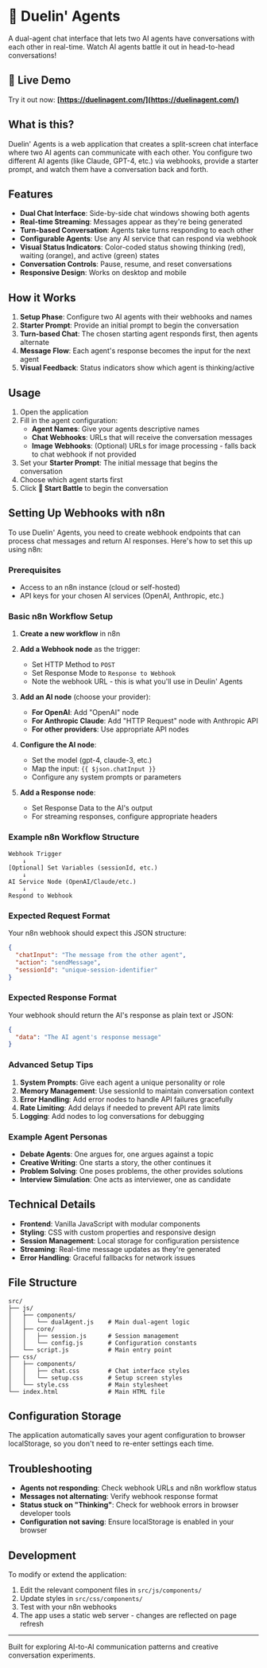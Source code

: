 
# 🥊 Duelin' Agents

A dual-agent chat interface that lets two AI agents have conversations with each other in real-time. Watch AI agents battle it out in head-to-head conversations!

## 🚀 Live Demo

Try it out now: **[https://duelinagent.com/](https://duelinagent.com/)**

## What is this?

Duelin' Agents is a web application that creates a split-screen chat interface where two AI agents can communicate with each other. You configure two different AI agents (like Claude, GPT-4, etc.) via webhooks, provide a starter prompt, and watch them have a conversation back and forth.

## Features

- **Dual Chat Interface**: Side-by-side chat windows showing both agents
- **Real-time Streaming**: Messages appear as they're being generated
- **Turn-based Conversation**: Agents take turns responding to each other
- **Configurable Agents**: Use any AI service that can respond via webhook
- **Visual Status Indicators**: Color-coded status showing thinking (red), waiting (orange), and active (green) states
- **Conversation Controls**: Pause, resume, and reset conversations
- **Responsive Design**: Works on desktop and mobile

## How it Works

1. **Setup Phase**: Configure two AI agents with their webhooks and names
2. **Starter Prompt**: Provide an initial prompt to begin the conversation
3. **Turn-based Chat**: The chosen starting agent responds first, then agents alternate
4. **Message Flow**: Each agent's response becomes the input for the next agent
5. **Visual Feedback**: Status indicators show which agent is thinking/active

## Usage

1. Open the application
2. Fill in the agent configuration:
   - **Agent Names**: Give your agents descriptive names
   - **Chat Webhooks**: URLs that will receive the conversation messages
   - **Image Webhooks**: (Optional) URLs for image processing - falls back to chat webhook if not provided
3. Set your **Starter Prompt**: The initial message that begins the conversation
4. Choose which agent starts first
5. Click **🚀 Start Battle** to begin the conversation

## Setting Up Webhooks with n8n

To use Duelin' Agents, you need to create webhook endpoints that can process chat messages and return AI responses. Here's how to set this up using n8n:

### Prerequisites

- Access to an n8n instance (cloud or self-hosted)
- API keys for your chosen AI services (OpenAI, Anthropic, etc.)

### Basic n8n Workflow Setup

1. **Create a new workflow** in n8n

2. **Add a Webhook node** as the trigger:
   - Set HTTP Method to `POST`
   - Set Response Mode to `Response to Webhook`
   - Note the webhook URL - this is what you'll use in Deulin' Agents

3. **Add an AI node** (choose your provider):
   - **For OpenAI**: Add "OpenAI" node
   - **For Anthropic Claude**: Add "HTTP Request" node with Anthropic API
   - **For other providers**: Use appropriate API nodes

4. **Configure the AI node**:
   - Set the model (gpt-4, claude-3, etc.)
   - Map the input: `{{ $json.chatInput }}`
   - Configure any system prompts or parameters

5. **Add a Response node**:
   - Set Response Data to the AI's output
   - For streaming responses, configure appropriate headers

### Example n8n Workflow Structure

```
Webhook Trigger
    ↓
[Optional] Set Variables (sessionId, etc.)
    ↓
AI Service Node (OpenAI/Claude/etc.)
    ↓
Respond to Webhook
```

### Expected Request Format

Your n8n webhook should expect this JSON structure:

```json
{
  "chatInput": "The message from the other agent",
  "action": "sendMessage",
  "sessionId": "unique-session-identifier"
}
```

### Expected Response Format

Your webhook should return the AI's response as plain text or JSON:

```json
{
  "data": "The AI agent's response message"
}
```

### Advanced Setup Tips

1. **System Prompts**: Give each agent a unique personality or role
2. **Memory Management**: Use sessionId to maintain conversation context
3. **Error Handling**: Add error nodes to handle API failures gracefully
4. **Rate Limiting**: Add delays if needed to prevent API rate limits
5. **Logging**: Add nodes to log conversations for debugging

### Example Agent Personas

- **Debate Agents**: One argues for, one argues against a topic
- **Creative Writing**: One starts a story, the other continues it
- **Problem Solving**: One poses problems, the other provides solutions
- **Interview Simulation**: One acts as interviewer, one as candidate

## Technical Details

- **Frontend**: Vanilla JavaScript with modular components
- **Styling**: CSS with custom properties and responsive design
- **Session Management**: Local storage for configuration persistence
- **Streaming**: Real-time message updates as they're generated
- **Error Handling**: Graceful fallbacks for network issues

## File Structure

```
src/
├── js/
│   ├── components/
│   │   └── dualAgent.js    # Main dual-agent logic
│   ├── core/
│   │   ├── session.js      # Session management
│   │   └── config.js       # Configuration constants
│   └── script.js           # Main entry point
├── css/
│   ├── components/
│   │   ├── chat.css        # Chat interface styles
│   │   └── setup.css       # Setup screen styles
│   └── style.css           # Main stylesheet
└── index.html              # Main HTML file
```

## Configuration Storage

The application automatically saves your agent configuration to browser localStorage, so you don't need to re-enter settings each time.

## Troubleshooting

- **Agents not responding**: Check webhook URLs and n8n workflow status
- **Messages not alternating**: Verify webhook response format
- **Status stuck on "Thinking"**: Check for webhook errors in browser developer tools
- **Configuration not saving**: Ensure localStorage is enabled in your browser

## Development

To modify or extend the application:

1. Edit the relevant component files in `src/js/components/`
2. Update styles in `src/css/components/`
3. Test with your n8n webhooks
4. The app uses a static web server - changes are reflected on page refresh

---

Built for exploring AI-to-AI communication patterns and creative conversation experiments.
